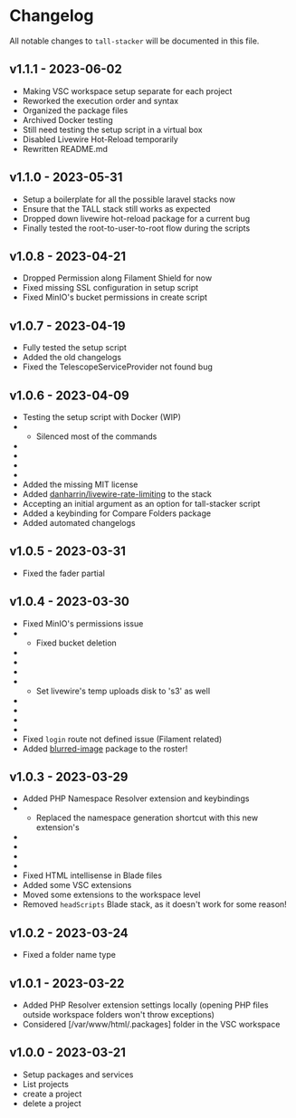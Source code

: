 # Changelog

All notable changes to `tall-stacker` will be documented in this file.

## v1.1.1 - 2023-06-02

- Making VSC workspace setup separate for each project
- Reworked the execution order and syntax
- Organized the package files
- Archived Docker testing
- Still need testing the setup script in a virtual box
- Disabled Livewire Hot-Reload temporarily
- Rewritten README.md

## v1.1.0 - 2023-05-31

- Setup a boilerplate for all the possible laravel stacks now
- Ensure that the TALL stack still works as expected
- Dropped down livewire hot-reload package for a current bug
- Finally tested the root-to-user-to-root flow during the scripts

## v1.0.8 - 2023-04-21

- Dropped Permission along Filament Shield for now
- Fixed missing SSL configuration in setup script
- Fixed MinIO's bucket permissions in create script

## v1.0.7 - 2023-04-19

- Fully tested the setup script
- Added the old changelogs
- Fixed the TelescopeServiceProvider not found bug

## v1.0.6 - 2023-04-09

- Testing the setup script with Docker (WIP)
- - Silenced most of the commands
- 
- 
- 
- 
- Added the missing MIT license
- Added [danharrin/livewire-rate-limiting](https://github.com/danharrin/livewire-rate-limiting) to the stack
- Accepting an initial argument as an option for tall-stacker script
- Added a keybinding for Compare Folders package
- Added automated changelogs

## v1.0.5 - 2023-03-31

- Fixed the fader partial

## v1.0.4 - 2023-03-30

- Fixed MinIO's permissions issue
- - Fixed bucket deletion
- 
- 
- 
- - Set livewire's temp uploads disk to 's3' as well
- 
- 
- 
- 
- Fixed `login` route not defined issue (Filament related)
- Added [blurred-image](https://github.com/GoodM4ven/blurred-image) package to the roster!

## v1.0.3 - 2023-03-29

- Added PHP Namespace Resolver extension and keybindings
- - Replaced the namespace generation shortcut with this new extension's
- 
- 
- 
- 
- Fixed HTML intellisense in Blade files
- Added some VSC extensions
- Moved some extensions to the workspace level
- Removed `headScripts` Blade stack, as it doesn't work for some reason!

## v1.0.2 - 2023-03-24

- Fixed a folder name type

## v1.0.1 - 2023-03-22

- Added PHP Resolver extension settings locally (opening PHP files outside workspace folders won't throw exceptions)
- Considered [/var/www/html/.packages] folder in the VSC workspace

## v1.0.0 - 2023-03-21

- Setup packages and services
- List projects
- create a project
- delete a project
